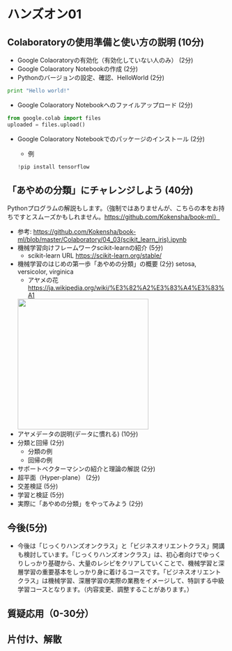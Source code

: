 # ハンズオン01

## Colaboratoryの使用準備と使い方の説明 (10分)

* Google Colaoratoryの有効化（有効化していない人のみ） (2分)
* Google Colaoratory Notebookの作成 (2分)
* Pythonのバージョンの設定、確認、HelloWorld (2分)
```Python
print "Hello world!"
```
* Google Colaoratory Notebookへのファイルアップロード (2分)
```Python
from google.colab import files
uploaded = files.upload()
```
* Google Colaoratory Notebookでのパッケージのインストール (2分)

  - 例
  ```Python
  !pip install tensorflow
  ```

## 「あやめの分類」にチャレンジしよう (40分)

Pythonプログラムの解説もします。（強制ではありませんが、こちらの本をお持ちですとスムーズかもしれません。https://github.com/Kokensha/book-ml）

* 参考: https://github.com/Kokensha/book-ml/blob/master/Colaboratory/04_03(scikit_learn_iris).ipynb
* 機械学習向けフレームワークscikit-learnの紹介 (5分)
  - scikit-learn URL https://scikit-learn.org/stable/
* 機械学習のはじめの第一歩「あやめの分類」の概要 (2分)
  setosa, versicolor, virginica
  - アヤメの花　https://ja.wikipedia.org/wiki/%E3%82%A2%E3%83%A4%E3%83%A1
  <img src="https://upload.wikimedia.org/wikipedia/commons/thumb/0/0d/Iris_sanguinea_01.JPG/1280px-Iris_sanguinea_01.JPG" width=300 />
* アヤメデータの説明(データに慣れる) (10分)
* 分類と回帰 (2分)
  - 分類の例
  - 回帰の例
* サポートベクターマシンの紹介と理論の解説 (2分)
* 超平面（Hyper-plane） (2分)
* 交差検証 (5分)
* 学習と検証 (5分)
* 実際に「あやめの分類」をやってみよう  (2分)


## 今後(5分)

* 今後は「じっくりハンズオンクラス」と「ビジネスオリエントクラス」開講も検討しています。「じっくりハンズオンクラス」は、初心者向けでゆっくりしっかり基礎から、大量のレシピをクリアしていくことで、機械学習と深層学習の重要基本をしっかり身に着けるコースです。「ビジネスオリエントクラス」は機械学習、深層学習の実際の業務をイメージして、特訓する中級学習コースとなります。（内容変更、調整することがあります。）

## 質疑応用（0-30分）

## 片付け、解散
